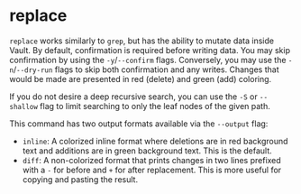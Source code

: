 # replace

`replace` works similarly to `grep`, but has the ability to mutate data inside Vault. By default, confirmation is required before writing data. You may skip confirmation by using the `-y`/`--confirm` flags. Conversely, you may use the `-n`/`--dry-run` flags to skip both confirmation and any writes. Changes that would be made are presented in red (delete) and green (add) coloring.

If you do not desire a deep recursive search, you can use the `-S` or `--shallow` flag to limit searching to only the leaf nodes of the given path.

This command has two output formats available via the `--output` flag:
- `inline`: A colorized inline format where deletions are in red background text and additions are in green background text. This is the default.
- `diff`: A non-colorized format that prints changes in two lines prefixed with a `-` for before and `+` for after replacement. This is more useful for copying and pasting the result.
